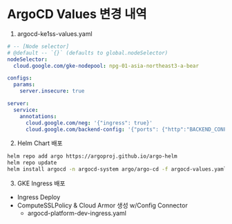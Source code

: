 # ArgoCD Values 변경 내역

1. argocd-ke1ss-values.yaml
```yaml
# -- [Node selector]
# @default -- `{}` (defaults to global.nodeSelector)
nodeSelector:
  cloud.google.com/gke-nodepool: npg-01-asia-northeast3-a-bear

configs:
  params:
    server.insecure: true

server:
  service:
    annotations:
      cloud.google.com/neg: '{"ingress": true}'
      cloud.google.com/backend-config: '{"ports": {"http":"BACKEND_CONFIG_NAME"}}' 
```

2. Helm Chart 배포 
```bash
helm repo add argo https://argoproj.github.io/argo-helm
helm repo update
helm install argocd -n argocd-system argo/argo-cd -f argocd-values.yaml  
```

3. GKE Ingress 배포
 * Ingress Deploy    
 * ComputeSSLPolicy & Cloud Armor 생성 w/Config Connector
    - argocd-platform-dev-ingress.yaml


